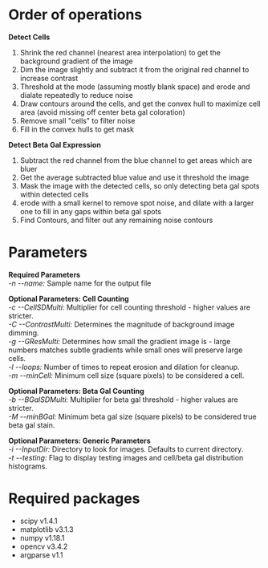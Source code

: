 # Order of operations  
**Detect Cells**
1) Shrink the red channel (nearest area interpolation) to get the background gradient of the image
2) Dim the image slightly and subtract it from the original red channel to increase contrast
3) Threshold at the mode (assuming mostly blank space) and erode and dialate repeatedly to reduce noise
4) Draw contours around the cells, and get the convex hull to maximize cell area 
(avoid missing off center beta gal coloration)
5) Remove small "cells" to filter noise
6) Fill in the convex hulls to get mask  
  
**Detect Beta Gal Expression**
1) Subtract the red channel from the blue channel to get areas which are bluer
2) Get the average subtracted blue value and use it threshold the image
3) Mask the image with the detected cells, so only detecting beta gal spots within detected cells
4) erode with a small kernel to remove spot noise, and dilate with a larger one to
fill in any gaps within beta gal spots
5) Find Contours, and filter out any remaining noise contours
    
# Parameters  
**Required Parameters**  
*-n --name:* Sample name for the output file

**Optional Parameters: Cell Counting**  
*-c --CellSDMulti:* Multiplier for cell counting threshold - higher values are stricter.  
*-C --ContrastMulti:* Determines the magnitude of background image dimming.  
*-g --GResMulti:* Determines how small the gradient image is - large numbers matches subtle gradients while small ones
will preserve large cells.  
*-l --loops:* Number of times to repeat erosion and dilation for cleanup.  
*-m --minCell:* Minimum cell size (square pixels) to be considered a cell.

**Optional Parameters: Beta Gal Counting**  
*-b --BGalSDMulti:* Multiplier for beta gal threshold - higher values are stricter.  
*-M --minBGal:* Minimum beta gal size (square pixels) to be considered true beta gal stain.

**Optional Parameters: Generic Parameters**  
*-i --InputDir:* Directory to look for images. Defaults to current directory.  
*-t --testing:* Flag to display testing images and cell/beta gal distribution histograms.

# Required packages
- scipy v1.4.1
- matplotlib v3.1.3
- numpy v1.18.1
- opencv v3.4.2
- argparse v1.1
